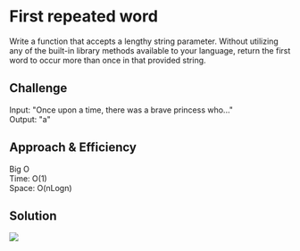# First repeated word
Write a function that accepts a lengthy string parameter.
Without utilizing any of the built-in library methods available to your language, return the first word to occur more than once in that provided string.

## Challenge

Input: "Once upon a time, there was a brave princess who..."	</br>
Output: "a" </br>

## Approach & Efficiency
Big O</br>
Time: O(1)</br>
Space: O(nLogn)</br>

## Solution
![](/repeated_word/Assets/ww.jpg)
